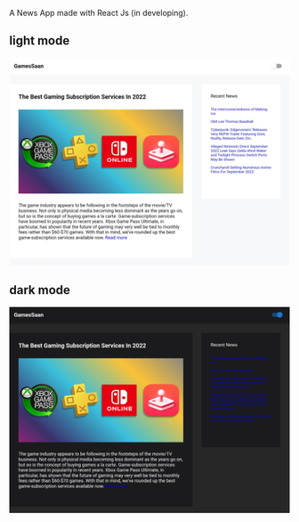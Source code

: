 A News App made with React Js (in developing).

## light mode
![img](https://github.com/JonathanSaan/GamesSaan/blob/eda8c91b28872a3583fdc2db748b85e53ebb0342/Capture+_2022-08-31-19-23-50-1.png)

## dark mode
![img](https://github.com/JonathanSaan/GamesSaan/blob/e9db38283cbcb9fe41dfe6591612c584c87f8028/Capture+_2022-08-31-19-23-14-1-1.png)
